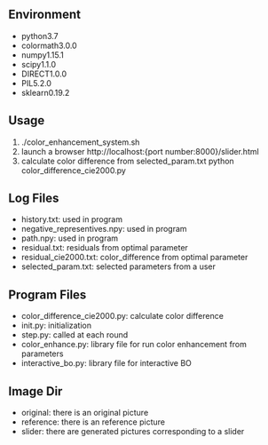 ## Environment

- python3.7
- colormath3.0.0
- numpy1.15.1
- scipy1.1.0
- DIRECT1.0.0
- PIL5.2.0
- sklearn0.19.2
  

## Usage

1. ./color_enhancement_system.sh 
2. launch a browser
    http://localhost:{port number:8000}/slider.html
3. calculate color difference from selected_param.txt
    python color_difference_cie2000.py


## Log Files

- history.txt: used in program
- negative_representives.npy:	used in program
- path.npy: used in program
- residual.txt: residuals from optimal parameter 
- residual_cie2000.txt: color_difference from optimal parameter
- selected_param.txt: selected parameters from a user


## Program Files
- color_difference_cie2000.py: calculate color difference
- init.py: initialization 
- step.py: called at each round
- color_enhance.py: library file for run color enhancement from parameters	
- interactive_bo.py: library file for interactive BO


## Image Dir

- original: there is an original picture
- reference: there is an reference picture
- slider: there are generated pictures corresponding to a slider
